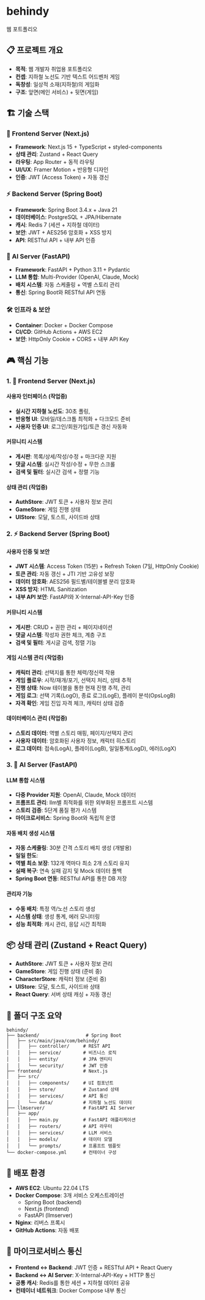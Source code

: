 # behindy
웹 포트폴리오

## 📋 프로젝트 개요
- **목적**: 웹 개발자 취업용 포트폴리오
- **컨셉**: 지하철 노선도 기반 텍스트 어드벤처 게임
- **독창성**: 일상적 소재(지하철)의 게임화
- **구조**: 앞면(메인 서비스) + 뒷면(게임)

## 🏗️ 기술 스택

### 🎨 Frontend Server (Next.js)
- **Framework**: Next.js 15 + TypeScript + styled-components
- **상태 관리**: Zustand + React Query
- **라우팅**: App Router + 동적 라우팅
- **UI/UX**: Framer Motion + 반응형 디자인
- **인증**: JWT (Access Token) + 자동 갱신

### ⚡ Backend Server (Spring Boot)
- **Framework**: Spring Boot 3.4.x + Java 21
- **데이터베이스**: PostgreSQL + JPA/Hibernate
- **캐시**: Redis 7 (세션 + 지하철 데이터)
- **보안**: JWT + AES256 암호화 + XSS 방지
- **API**: RESTful API + 내부 API 인증

### 🤖 AI Server (FastAPI)
- **Framework**: FastAPI + Python 3.11 + Pydantic
- **LLM 통합**: Multi-Provider (OpenAI, Claude, Mock)
- **배치 시스템**: 자동 스케줄링 + 역별 스토리 관리
- **통신**: Spring Boot와 RESTful API 연동

### 🛠️ 인프라 & 보안
- **Container**: Docker + Docker Compose
- **CI/CD**: GitHub Actions + AWS EC2
- **보안**: HttpOnly Cookie + CORS + 내부 API Key

## 🎮 핵심 기능

### 1. 🎨 Frontend Server (Next.js)
#### 사용자 인터페이스 (작업중)
- **실시간 지하철 노선도**: 30초 폴링,
- **반응형 UI**: 모바일/데스크톱 최적화 + 다크모드 준비
- **사용자 인증 UI**: 로그인/회원가입/토큰 갱신 자동화

#### 커뮤니티 시스템
- **게시판**: 목록/상세/작성/수정 + 마크다운 지원
- **댓글 시스템**: 실시간 작성/수정 + 무한 스크롤
- **검색 및 필터**: 실시간 검색 + 정렬 기능

#### 상태 관리 (작업중)
- **AuthStore**: JWT 토큰 + 사용자 정보 관리
- **GameStore**: 게임 진행 상태
- **UIStore**: 모달, 토스트, 사이드바 상태

### 2. ⚡ Backend Server (Spring Boot)
#### 사용자 인증 및 보안
- **JWT 시스템**: Access Token (15분) + Refresh Token (7일, HttpOnly Cookie)
- **토큰 관리**: 자동 갱신 + JTI 기반 고유성 보장
- **데이터 암호화**: AES256 필드별/테이블별 분리 암호화
- **XSS 방지**:  HTML Sanitization
- **내부 API 보안**: FastAPI와 X-Internal-API-Key 인증

#### 커뮤니티 시스템
- **게시판**: CRUD + 권한 관리 + 페이지네이션
- **댓글 시스템**: 작성자 권한 체크, 계층 구조
- **검색 및 필터**: 게시글 검색, 정렬 기능

#### 게임 시스템 관리 (작업중)
- **캐릭터 관리**: 선택지를 통한 체력/정신력 작용
- **게임 플로우**: 시작/재개/포기, 선택지 처리, 상태 추적
- **진행 상태**: Now 테이블을 통한 현재 진행 추적, 관리
- **게임 로그**: 선택 기록(LogO), 종료 로그(LogE), 플레이 분석(OpsLogB)
- **자격 확인**: 게임 진입 자격 체크, 캐릭터 상태 검증

#### 데이터베이스 관리 (작업중)
- **스토리 데이터**: 역별 스토리 매핑, 페이지/선택지 관리
- **사용자 데이터**: 암호화된 사용자 정보, 캐릭터 히스토리
- **로그 데이터**: 접속(LogA), 플레이(LogB), 일일통계(LogD), 에러(LogX)

### 3. 🤖 AI Server (FastAPI)
#### LLM 통합 시스템
- **다중 Provider 지원**: OpenAI, Claude, Mock 데이터
- **프롬프트 관리**: llm별 최적화를 위한 외부화된 프롬프트 시스템
- **스토리 검증**: 5단계 품질 평가 시스템
- **마이크로서비스**: Spring Boot와 독립적 운영

#### 자동 배치 생성 시스템
- **자동 스케줄링**: 30분 간격 스토리 배치 생성 (개발용)
- **일일 한도**: 
- **역별 최소 보장**: 132개 역마다 최소 2개 스토리 유지
- **실패 복구**: 연속 실패 감지 및 Mock 데이터 폴백
- **Spring Boot 연동**: RESTful API를 통한 DB 저장

#### 관리자 기능
- **수동 배치**: 특정 역/노선 스토리 생성
- **시스템 상태**: 생성 통계, 에러 모니터링
- **성능 최적화**: 캐시 관리, 응답 시간 최적화

## 📦 상태 관리 (Zustand + React Query)
- **AuthStore**: JWT 토큰 + 사용자 정보 관리
- **GameStore**: 게임 진행 상태 (준비 중)  
- **CharacterStore**: 캐릭터 정보 (준비 중)
- **UIStore**: 모달, 토스트, 사이드바 상태
- **React Query**: 서버 상태 캐싱 + 자동 갱신

## 📂 폴더 구조 요약
```
behindy/
├── backend/                 # Spring Boot
│   ├── src/main/java/com/behindy/
│   │   ├── controller/     # REST API
│   │   ├── service/        # 비즈니스 로직
│   │   ├── entity/         # JPA 엔티티
│   │   └── security/       # JWT 인증
├── frontend/               # Next.js
│   ├── src/
│   │   ├── components/     # UI 컴포넌트
│   │   ├── store/          # Zustand 상태
│   │   ├── services/       # API 통신
│   │   └── data/           # 지하철 노선도 데이터
├── llmserver/              # FastAPI AI Server
│   ├── app/
│   │   ├── main.py         # FastAPI 애플리케이션
│   │   ├── routers/        # API 라우터
│   │   ├── services/       # LLM 서비스
│   │   ├── models/         # 데이터 모델
│   │   └── prompts/        # 프롬프트 템플릿
└── docker-compose.yml      # 컨테이너 구성
```

## 🚀 배포 환경
- **AWS EC2**: Ubuntu 22.04 LTS
- **Docker Compose**: 3개 서비스 오케스트레이션
  - Spring Boot (backend)
  - Next.js (frontend) 
  - FastAPI (llmserver)
- **Nginx**: 리버스 프록시
- **GitHub Actions**: 자동 배포

## 🔗 마이크로서비스 통신
- **Frontend ↔ Backend**: JWT 인증 + RESTful API + React Query
- **Backend ↔ AI Server**: X-Internal-API-Key + HTTP 통신
- **공통 캐시**: Redis를 통한 세션 + 지하철 데이터 공유
- **컨테이너 네트워크**: Docker Compose 내부 통신